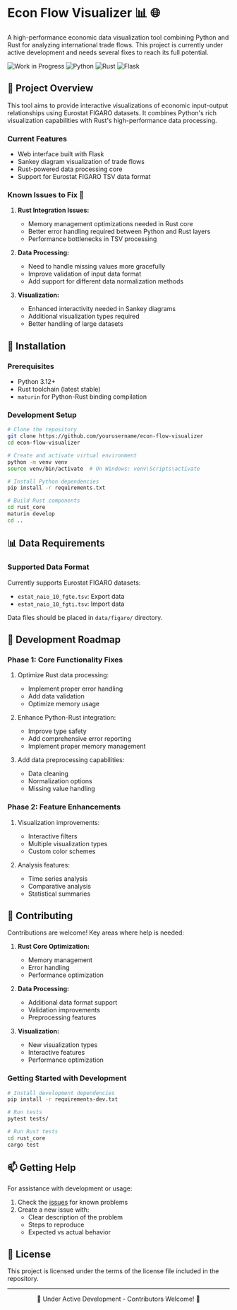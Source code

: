 # Econ Flow Visualizer 📊 🌐

A high-performance economic data visualization tool combining Python and Rust for analyzing international trade flows. This project is currently under active development and needs several fixes to reach its full potential.

![Work in Progress](https://img.shields.io/badge/Status-In_Development-yellow)
![Python](https://img.shields.io/badge/Python-3.12+-blue)
![Rust](https://img.shields.io/badge/Rust-Latest-orange)
![Flask](https://img.shields.io/badge/Flask-Latest-green)

## 🎯 Project Overview

This tool aims to provide interactive visualizations of economic input-output relationships using Eurostat FIGARO datasets. It combines Python's rich visualization capabilities with Rust's high-performance data processing.

### Current Features
- Web interface built with Flask
- Sankey diagram visualization of trade flows
- Rust-powered data processing core
- Support for Eurostat FIGARO TSV data format

### Known Issues to Fix 🔧
1. **Rust Integration Issues:**
   - Memory management optimizations needed in Rust core
   - Better error handling required between Python and Rust layers
   - Performance bottlenecks in TSV processing

2. **Data Processing:**
   - Need to handle missing values more gracefully
   - Improve validation of input data format
   - Add support for different data normalization methods

3. **Visualization:**
   - Enhanced interactivity needed in Sankey diagrams
   - Additional visualization types required
   - Better handling of large datasets

## 🚀 Installation

### Prerequisites

- Python 3.12+
- Rust toolchain (latest stable)
- `maturin` for Python-Rust binding compilation

### Development Setup

```bash
# Clone the repository
git clone https://github.com/yourusername/econ-flow-visualizer
cd econ-flow-visualizer

# Create and activate virtual environment
python -m venv venv
source venv/bin/activate  # On Windows: venv\Scripts\activate

# Install Python dependencies
pip install -r requirements.txt

# Build Rust components
cd rust_core
maturin develop
cd ..
```

## 📊 Data Requirements

### Supported Data Format
Currently supports Eurostat FIGARO datasets:
- `estat_naio_10_fgte.tsv`: Export data
- `estat_naio_10_fgti.tsv`: Import data

Data files should be placed in `data/figaro/` directory.

## 🔄 Development Roadmap

### Phase 1: Core Functionality Fixes
1. Optimize Rust data processing:
   - Implement proper error handling
   - Add data validation
   - Optimize memory usage

2. Enhance Python-Rust integration:
   - Improve type safety
   - Add comprehensive error reporting
   - Implement proper memory management

3. Add data preprocessing capabilities:
   - Data cleaning
   - Normalization options
   - Missing value handling

### Phase 2: Feature Enhancements
1. Visualization improvements:
   - Interactive filters
   - Multiple visualization types
   - Custom color schemes

2. Analysis features:
   - Time series analysis
   - Comparative analysis
   - Statistical summaries

## 🤝 Contributing

Contributions are welcome! Key areas where help is needed:

1. **Rust Core Optimization:**
   - Memory management
   - Error handling
   - Performance optimization

2. **Data Processing:**
   - Additional data format support
   - Validation improvements
   - Preprocessing features

3. **Visualization:**
   - New visualization types
   - Interactive features
   - Performance optimization

### Getting Started with Development

```bash
# Install development dependencies
pip install -r requirements-dev.txt

# Run tests
pytest tests/

# Run Rust tests
cd rust_core
cargo test
```

## 📫 Getting Help

For assistance with development or usage:
1. Check the [issues](https://github.com/yourusername/econ-flow-visualizer/issues) for known problems
2. Create a new issue with:
   - Clear description of the problem
   - Steps to reproduce
   - Expected vs actual behavior

## 📝 License

This project is licensed under the terms of the license file included in the repository.

---

<div align="center">
🔧 Under Active Development - Contributors Welcome! 🚀
</div>